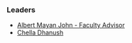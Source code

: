 ### Leaders

* [Albert Mayan John - Faculty Advisor](mailto:albertmayan.john@owasp.org)
* [Chella Dhanush](mailto:chella.dhanush@owasp.org)
